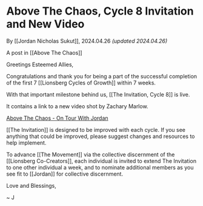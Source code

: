 # Above The Chaos, Cycle 8 Invitation and New Video 

By [[Jordan Nicholas Sukut]], 2024.04.26 _(updated 2024.04.26)_

A post in [[Above The Chaos]]  

Greetings Esteemed Allies, 

Congratulations and thank you for being a part of the successful completion of the first 7 [[Lionsberg Cycles of Growth]] within 7 weeks. 

With that important milestone behind us, [[The Invitation, Cycle 8]] is live. 

It contains a link to a new video shot by Zachary Marlow. 

[Above The Chaos - On Tour With Jordan](https://www.youtube.com/watch?v=O5l--cZPFa0)  

[[The Invitation]] is designed to be improved with each cycle. If you see anything that could be improved, please suggest changes and resources to help implement. 

To advance [[The Movement]] via the collective discernment of the [[Lionsberg Co-Creators]], each individual is invited to extend The Invitation to one other individual a week, and to nominate additional members as you see fit to [[Jordan]] for collective discernment. 

Love and Blessings, 

~ J 